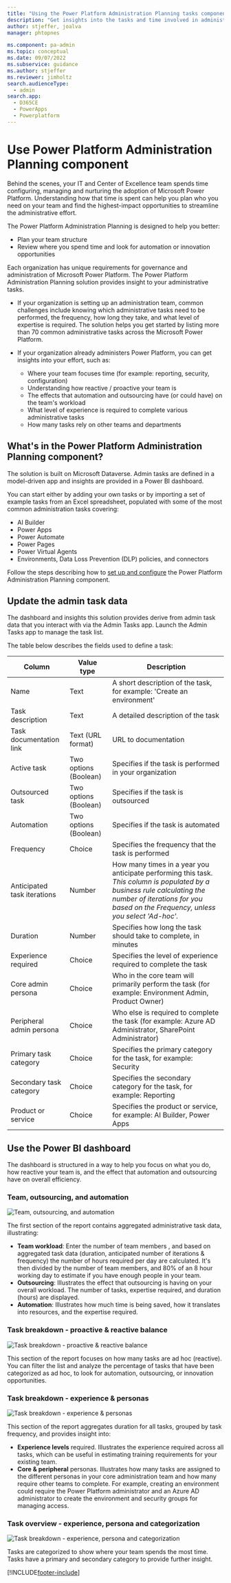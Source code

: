 ```yaml
---
title: "Using the Power Platform Administration Planning tasks component | Microsoft Docs"
description: "Get insights into the tasks and time involved in administering the Microsoft Power Platform."
author: stjeffer, joalva
manager: phtopnes

ms.component: pa-admin
ms.topic: conceptual
ms.date: 09/07/2022
ms.subservice: guidance
ms.author: stjeffer
ms.reviewer: jimholtz
search.audienceType: 
  - admin
search.app: 
  - D365CE
  - PowerApps
  - Powerplatform
---
```


<!-- Is the D365CE app there intentionally, or just a leftover? -->

# Use Power Platform Administration Planning component
<!-- I stole from the blog post to add more explanation here. -->
Behind the scenes, your IT and Center of Excellence team spends time configuring, managing and nurturing the adoption of Microsoft Power Platform. Understanding how that time is spent can help you plan who you need on your team and find the highest-impact opportunities to streamline the administrative effort.

The Power Platform Administration Planning is designed to help you better:

- Plan your team structure
- Review where you spend time and look for automation or innovation opportunities

Each organization has unique requirements for governance and administration of Microsoft Power Platform. The Power Platform Administration Planning solution provides insight to your administrative tasks.

- If your organization is setting up an administration team, common challenges include knowing which administrative tasks need to be performed, the frequency, how long they take, and what level of expertise is required.  The solution helps you get started by listing more than 70 common administrative tasks across the Microsoft Power Platform.

- If your organization already administers Power Platform, you can get insights into your effort, such as:
  - Where your team focuses time (for example: reporting, security, configuration)
  - Understanding how reactive / proactive your team is
  - The effects that automation and outsourcing have (or could have) on the team's workload
  - What level of experience is required to complete various administrative tasks
  - How many tasks rely on other teams and departments

## What's in the Power Platform Administration Planning component?

The solution is built on Microsoft Dataverse. Admin tasks are defined in a model-driven app and insights are provided in a Power BI dashboard.

You can start either by adding your own tasks or by importing a set of example tasks from an Excel spreadsheet, populated with some of the most common administration tasks covering:

- AI Builder
- Power Apps
- Power Automate
- Power Pages
- Power Virtual Agents
- Environments, Data Loss Prevention (DLP) policies, and connectors

Follow the steps describing how to [set up and configure](setup-admin-tasks-component.md) the Power Platform Administration Planning component.

## Update the admin task data
The dashboard and insights this solution provides derive from admin task data that you interact with via the Admin Tasks app. Launch the Admin Tasks app to manage the task list.<!-- Would be good to provide guidance on how often to review and update the data-->

The table below describes the fields used to define a task:

| Column | Value type | Description |
|---|---|---|
| Name | Text | A short description of the task, for example: 'Create an environment' |
| Task description | Text | A detailed description of the task |
| Task documentation link | Text (URL format) | URL to documentation | 
| Active task | Two options (Boolean) | Specifies if the task is performed in your organization |
| Outsourced task | Two options (Boolean) | Specifies if the task is outsourced |
| Automation | Two options (Boolean) | Specifies if the task is automated |
| Frequency | Choice | Specifies the frequency that the task is performed |
| Anticipated task iterations | Number | How many times in a year you anticipate performing this task. *This column is populated by a business rule calculating the number of iterations for you based on the Frequency, unless you select 'Ad-hoc'.*<!--I slightly changed this italic line; is it correct?--> |
| Duration | Number | Specifies how long the task should take to complete, in minutes |
| Experience required | Choice | Specifies the level of experience required to complete the task |
| Core admin persona | Choice | Who in the core team will primarily perform the task (for example: Environment Admin, Product Owner) |
| Peripheral admin persona | Choice | Who else is required to complete the task (for example: Azure AD Administrator, SharePoint Administrator) |
| Primary task category | Choice | Specifies the primary category for the task, for example: Security |
| Secondary task category | Choice | Specifies the secondary category for the task, for example: Reporting |
| Product or service | Choice | Specifies the product or service, for example: AI Builder, Power Apps |

## Use the Power BI dashboard

The dashboard is structured in a way to help you focus on what you do, how reactive your team is, and the effect that automation and outsourcing have on overall efficiency.

### Team, outsourcing, and automation
<!-- Jim, should we use the ::: format for images?, and if so can we please make it so they all have the gray border around them? Otherwise we should edit some of the images to have borders. I'm also going to leave the alt text to you. -->
![Team, outsourcing, and automation](media\PPAP-TeamOutsourcingAndAutomation.png "Team, outsourcing and automation dashboard section")

The first section of the report contains aggregated administrative task data, illustrating:

- **Team workload**: Enter the number of team members <!-- Are you saying they enter it here in the report, not in the model-driven app? -->, and based on aggregated task data (duration, anticipated number of iterations & frequency) the number of hours required per day are calculated. It's then divided by the number of team members, and 80% of an 8 hour working day to estimate if you have enough people in your team.
- **Outsourcing**: Illustrates the effect that outsourcing is having on your overall workload.  The number of tasks, expertise required, and duration (hours) are displayed.
- **Automation**: Illustrates how much time is being saved, how it translates into resources, and the expertise required.

### Task breakdown - proactive & reactive balance

![Task breakdown - proactive & reactive balance](media\PPAP-TaskBreakdownProactiveAndReactiveBalance.png "Task breakdown - proactive and reactive balance")

This section of the report focuses on how many tasks are ad hoc (reactive). You can filter the list and analyze the percentage of tasks that have been categorized as ad hoc, to look for automation, outsourcing, or innovation opportunities.

### Task breakdown - experience & personas

![Task breakdown - experience & personas](media\PPAP-ExperienceAndPersonas.png "Task breakdown - experience and personas")

This section of the report aggregates duration for all tasks, grouped by task frequency, and provides insight into:

- **Experience levels** required. Illustrates the experience required across all tasks, which can be useful in estimating training requirements for your existing team.
- **Core & peripheral** personas.  Illustrates how many tasks are assigned to the different personas in your core administration team and how many require other teams to complete.  For example, creating an environment could require the Power Platform administrator and an Azure AD administrator to create the environment and security groups for managing access.

### Task overview - experience, persona and categorization
<!--I don't understand the title of this section. It seems like this is categorization but not persona & experience? -->
![Task breakdown - experience, persona and categorization](media/PPAP-TaskOverviewPersonaAndCategorization.png "Task breakdown - experience, persona and categorization")

Tasks are categorized to show where your team spends the most time. Tasks have a primary and secondary category to provide further insight.

[!INCLUDE[footer-include](../../includes/footer-banner.md)]